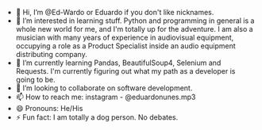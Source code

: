 - 👋 Hi, I’m @Ed-Wardo or Eduardo if you don't like nicknames. 
- 👀 I’m interested in learning stuff. Python and programming in general is a whole new world for me, and I'm totally up for the adventure. I am also a musician with many years of experience in audiovisual equipment, occupying a role as a Product Specialist inside an audio equipment distributing company. 
- 🌱 I’m currently learning Pandas, BeautifulSoup4, Selenium and Requests. I'm currently figuring out what my path as a developer is going to be. 
- 💞️ I’m looking to collaborate on software development.
- 📫 How to reach me: instagram - @eduardonunes.mp3
- 😄 Pronouns: He/His
- ⚡ Fun fact: I am totally a dog person. No debates.

<!---
Ed-Wardo/Ed-Wardo is a ✨ special ✨ repository because its `README.md` (this file) appears on your GitHub profile.
You can click the Preview link to take a look at your changes.
--->
